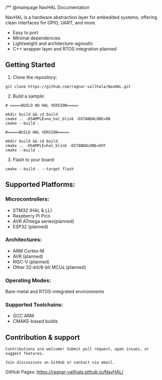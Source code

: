 /**
 @mainpage NavHAL Documentation
 
 NavHAL is a hardware abstraction layer for embedded systems,
 offering clean interfaces for GPIO, UART, and more.
 
 - Easy to port
 - Minimal dependencies
 - Lightweight and architecture-agnostic
 - C++ wrapper layer and RTOS integration planned


 ## Getting Started

 1. Clone the repository:
 ```
 git clone https://github.com/ragnar-vallhala/NavHAL.git
 ```
 2. Build a sample:
 ```
 # =====BUILD NO HAL VERSION=====

mkdir build && cd build
cmake .. -DSAMPLE=no_hal_blink -DSTANDALONE=ON
cmake --build .
 ```
 ```
#=====BUILD HAL VERSION=====

mkdir build && cd build
cmake .. -DSAMPLE=hal_blink -DSTANDALONE=OFF
cmake --build .
 ```
 3. Flash to your board:
 ```
 cmake --build . --target flash
 ```

 ## Supported Platforms:



### Microcontrollers: 
- STM32 (HAL & LL)
- Raspberry Pi Pico
- AVR ATmega series(planned)
- ESP32 (planned)

### Architectures: 


- ARM Cortex-M 
- AVR (planned)
- RISC-V (planned)
- Other 32-bit/8-bit MCUs (planned)


### Operating Modes: 
Bare-metal and RTOS-integrated environments

### Supported Toolchains:
 - GCC ARM
 - CMAKE-based builds

## Contribution & support

```
Contributions are welcome! Submit pull request, open issues, or suggest features.

Join discussions on GitHub or contact via email.
```
 
 
 GitHub Pages: https://ragnar-vallhala.github.io/NavHAL/


 